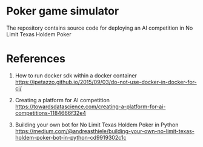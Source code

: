 # Poker game simulator

The repository contains source code for deploying an AI competition in No Limit Texas Holdem Poker

# References
1. How to run docker sdk within a docker container
https://jpetazzo.github.io/2015/09/03/do-not-use-docker-in-docker-for-ci/

2. Creating a platform for AI competition
https://towardsdatascience.com/creating-a-platform-for-ai-competitions-1184666f32e4

3. Building your own bot for No Limit Texas Holdem Poker in Python
https://medium.com/@andreasthiele/building-your-own-no-limit-texas-holdem-poker-bot-in-python-cd9919302c1c
